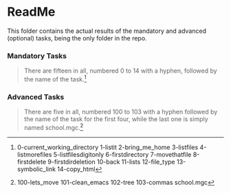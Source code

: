# ReadMe

This folder contains the actual results of the mandatory and advanced (optional) tasks, being the only folder in the repo.

### Mandatory Tasks
> There are fifteen in all, numbered 0 to 14 with a hyphen, followed by the name of the task.[^1]

### Advanced Tasks
> There are five in all, numbered 100 to 103 with a hyphen followed by the name of the task for the first four, while the last one is simply named school.mgc.[^2]
[^1]: 0-current_working_directory
1-listit
2-bring_me_home
3-listfiles
4-listmorefiles
5-listfilesdigitonly
6-firstdirectory
7-movethatfile
8-firstdelete
9-firstdirdeletion
10-back
11-lists
12-file_type
13-symbolic_link
14-copy_html
[^2]:100-lets_move
101-clean_emacs
102-tree
103-commas
school.mgc
